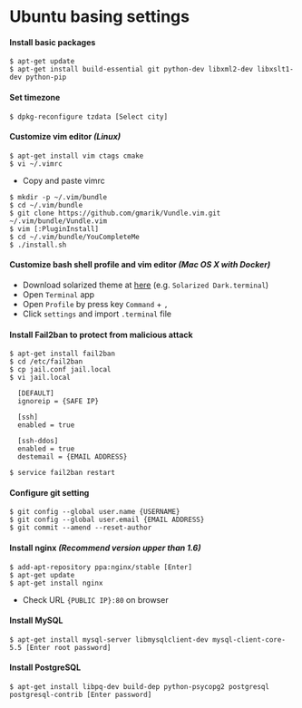 # Ubuntu basing settings

#### Install basic packages

~~~~
$ apt-get update
$ apt-get install build-essential git python-dev libxml2-dev libxslt1-dev python-pip
~~~~


#### Set timezone

~~~~
$ dpkg-reconfigure tzdata [Select city]
~~~~


#### Customize vim editor *(Linux)*

~~~~
$ apt-get install vim ctags cmake
$ vi ~/.vimrc
~~~~

- Copy and paste vimrc

~~~~
$ mkdir -p ~/.vim/bundle
$ cd ~/.vim/bundle
$ git clone https://github.com/gmarik/Vundle.vim.git ~/.vim/bundle/Vundle.vim
$ vim [:PluginInstall]
$ cd ~/.vim/bundle/YouCompleteMe
$ ./install.sh
~~~~


#### Customize bash shell profile and vim editor *(Mac OS X with Docker)*

- Download solarized theme at <a href="https://github.com/tomislav/osx-terminal.app-colors-solarized" target="_blank">here</a> (e.g. `Solarized Dark.terminal`)
- Open `Terminal` app
- Open `Profile` by press key `Command` + `,` 
- Click `settings` and import `.terminal` file


#### Install Fail2ban to protect from malicious attack

~~~~
$ apt-get install fail2ban
$ cd /etc/fail2ban
$ cp jail.conf jail.local
$ vi jail.local
  
  [DEFAULT]
  ignoreip = {SAFE IP}

  [ssh]
  enabled = true
  
  [ssh-ddos]
  enabled = true
  destemail = {EMAIL ADDRESS}

$ service fail2ban restart
~~~~


#### Configure git setting

~~~~
$ git config --global user.name {USERNAME}
$ git config --global user.email {EMAIL ADDRESS}
$ git commit --amend --reset-author
~~~~


#### Install nginx *(Recommend version upper than 1.6)*

~~~~
$ add-apt-repository ppa:nginx/stable [Enter]
$ apt-get update
$ apt-get install nginx
~~~~

- Check URL `{PUBLIC IP}:80` on browser


#### Install MySQL

~~~~
$ apt-get install mysql-server libmysqlclient-dev mysql-client-core-5.5 [Enter root password]
~~~~


#### Install PostgreSQL

~~~~
$ apt-get install libpq-dev build-dep python-psycopg2 postgresql postgresql-contrib [Enter password]
~~~~
